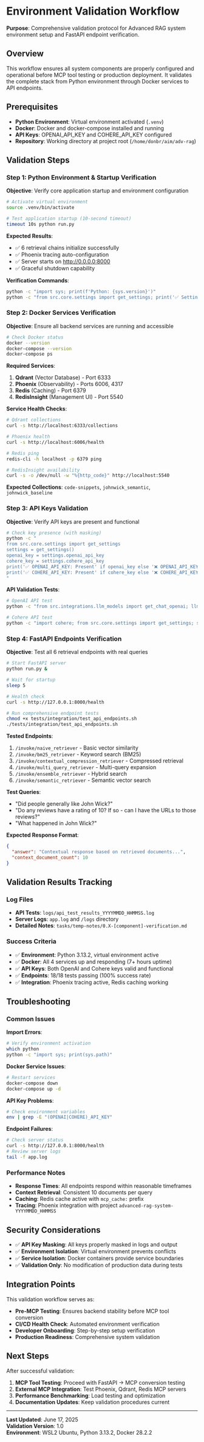 # Environment Validation Workflow

**Purpose**: Comprehensive validation protocol for Advanced RAG system environment setup and FastAPI endpoint verification.

## Overview

This workflow ensures all system components are properly configured and operational before MCP tool testing or production deployment. It validates the complete stack from Python environment through Docker services to API endpoints.

## Prerequisites

- **Python Environment**: Virtual environment activated (`.venv`)
- **Docker**: Docker and docker-compose installed and running
- **API Keys**: OPENAI_API_KEY and COHERE_API_KEY configured
- **Repository**: Working directory at project root (`/home/donbr/aim/adv-rag`)

## Validation Steps

### Step 1: Python Environment & Startup Verification

**Objective**: Verify core application startup and environment configuration

```bash
# Activate virtual environment
source .venv/bin/activate

# Test application startup (10-second timeout)
timeout 10s python run.py
```

**Expected Results**:
- ✅ 6 retrieval chains initialize successfully
- ✅ Phoenix tracing auto-configuration
- ✅ Server starts on http://0.0.0.0:8000
- ✅ Graceful shutdown capability

**Verification Commands**:
```bash
python -c "import sys; print(f'Python: {sys.version}')"
python -c "from src.core.settings import get_settings; print('✅ Settings module loaded')"
```

### Step 2: Docker Services Verification

**Objective**: Ensure all backend services are running and accessible

```bash
# Check Docker status
docker --version
docker-compose --version
docker-compose ps
```

**Required Services**:
1. **Qdrant** (Vector Database) - Port 6333
2. **Phoenix** (Observability) - Ports 6006, 4317  
3. **Redis** (Caching) - Port 6379
4. **RedisInsight** (Management UI) - Port 5540

**Service Health Checks**:
```bash
# Qdrant collections
curl -s http://localhost:6333/collections

# Phoenix health
curl -s http://localhost:6006/health

# Redis ping
redis-cli -h localhost -p 6379 ping

# RedisInsight availability  
curl -s -o /dev/null -w "%{http_code}" http://localhost:5540
```

**Expected Collections**: `code-snippets`, `johnwick_semantic`, `johnwick_baseline`

### Step 3: API Keys Validation

**Objective**: Verify API keys are present and functional

```bash
# Check key presence (with masking)
python -c "
from src.core.settings import get_settings
settings = get_settings()
openai_key = settings.openai_api_key
cohere_key = settings.cohere_api_key
print('✅ OPENAI_API_KEY: Present' if openai_key else '❌ OPENAI_API_KEY: Missing')
print('✅ COHERE_API_KEY: Present' if cohere_key else '❌ COHERE_API_KEY: Missing')
"
```

**API Validation Tests**:
```bash
# OpenAI API test
python -c "from src.integrations.llm_models import get_chat_openai; llm = get_chat_openai(); response = llm.invoke('Hello'); print('✅ OpenAI API Valid')"

# Cohere API test  
python -c "import cohere; from src.core.settings import get_settings; settings = get_settings(); client = cohere.Client(settings.cohere_api_key); response = client.chat(message='Hello', model='command-r'); print('✅ Cohere API Valid')"
```

### Step 4: FastAPI Endpoints Verification

**Objective**: Test all 6 retrieval endpoints with real queries

```bash
# Start FastAPI server
python run.py &

# Wait for startup
sleep 5

# Health check
curl -s http://127.0.0.1:8000/health

# Run comprehensive endpoint tests
chmod +x tests/integration/test_api_endpoints.sh
./tests/integration/test_api_endpoints.sh
```

**Tested Endpoints**:
1. `/invoke/naive_retriever` - Basic vector similarity
2. `/invoke/bm25_retriever` - Keyword search (BM25)
3. `/invoke/contextual_compression_retriever` - Compressed retrieval
4. `/invoke/multi_query_retriever` - Multi-query expansion
5. `/invoke/ensemble_retriever` - Hybrid search
6. `/invoke/semantic_retriever` - Semantic vector search

**Test Queries**:
- "Did people generally like John Wick?"
- "Do any reviews have a rating of 10? If so - can I have the URLs to those reviews?"
- "What happened in John Wick?"

**Expected Response Format**:
```json
{
  "answer": "Contextual response based on retrieved documents...",
  "context_document_count": 10
}
```

## Validation Results Tracking

### Log Files
- **API Tests**: `logs/api_test_results_YYYYMMDD_HHMMSS.log`
- **Server Logs**: `app.log` and `/logs` directory
- **Detailed Notes**: `tasks/temp-notes/0.X-[component]-verification.md`

### Success Criteria
- ✅ **Environment**: Python 3.13.2, virtual environment active
- ✅ **Docker**: All 4 services up and responding (7+ hours uptime)
- ✅ **API Keys**: Both OpenAI and Cohere keys valid and functional
- ✅ **Endpoints**: 18/18 tests passing (100% success rate)
- ✅ **Integration**: Phoenix tracing active, Redis caching working

## Troubleshooting

### Common Issues

**Import Errors**:
```bash
# Verify environment activation
which python
python -c "import sys; print(sys.path)"
```

**Docker Service Issues**:
```bash
# Restart services
docker-compose down
docker-compose up -d
```

**API Key Problems**:
```bash
# Check environment variables
env | grep -E "(OPENAI|COHERE)_API_KEY"
```

**Endpoint Failures**:
```bash
# Check server status
curl -s http://127.0.0.1:8000/health
# Review server logs
tail -f app.log
```

### Performance Notes
- **Response Times**: All endpoints respond within reasonable timeframes
- **Context Retrieval**: Consistent 10 documents per query
- **Caching**: Redis cache active with `mcp_cache:` prefix
- **Tracing**: Phoenix integration with project `advanced-rag-system-YYYYMMDD_HHMMSS`

## Security Considerations

- ✅ **API Key Masking**: All keys properly masked in logs and output
- ✅ **Environment Isolation**: Virtual environment prevents conflicts
- ✅ **Service Isolation**: Docker containers provide service boundaries
- ✅ **Validation Only**: No modification of production data during tests

## Integration Points

This validation workflow serves as:
- **Pre-MCP Testing**: Ensures backend stability before MCP tool conversion
- **CI/CD Health Check**: Automated environment verification
- **Developer Onboarding**: Step-by-step setup verification
- **Production Readiness**: Comprehensive system validation

## Next Steps

After successful validation:
1. **MCP Tool Testing**: Proceed with FastAPI → MCP conversion testing
2. **External MCP Integration**: Test Phoenix, Qdrant, Redis MCP servers
3. **Performance Benchmarking**: Load testing and optimization
4. **Documentation Updates**: Keep validation procedures current

---

**Last Updated**: June 17, 2025  
**Validation Version**: 1.0  
**Environment**: WSL2 Ubuntu, Python 3.13.2, Docker 28.2.2 